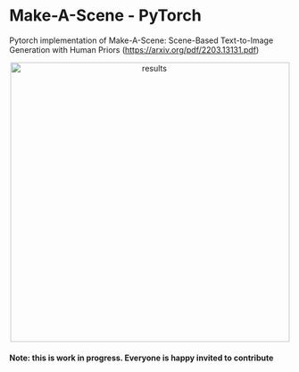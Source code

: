 # Make-A-Scene - PyTorch
Pytorch implementation of Make-A-Scene: Scene-Based Text-to-Image Generation with Human Priors (https://arxiv.org/pdf/2203.13131.pdf)

<p align="center">
<img width="500" alt="results" src="https://user-images.githubusercontent.com/61938694/160241766-38daac29-6d07-4ff3-97ac-5b0f56e17271.png">
</p>

#### Note: this is work in progress. Everyone is happy invited to contribute

